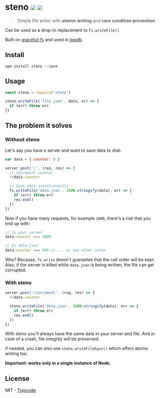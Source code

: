 # steno [![](http://img.shields.io/npm/dm/steno.svg?style=flat)](https://www.npmjs.org/package/steno)  [![](https://travis-ci.org/typicode/steno.svg?branch=master)](https://travis-ci.org/typicode/steno)

> Simple file writer with __atomic writing__ and __race condition prevention__.

Can be used as a drop-in replacement to `fs.writeFile()`.

Built on [graceful-fs](https://github.com/isaacs/node-graceful-fs) and used
in [lowdb](https://github.com/typicode/lowdb).

## Install

```
npm install steno --save
```

## Usage

```javascript
const steno = require('steno')

steno.writeFile('file.json', data, err => {
  if (err) throw err
})
```

## The problem it solves

### Without steno

Let's say you have a server and want to save data to disk:

```javascript
var data = { counter: 0 }

server.post('/', (req, res) => {
  // Increment counter
  ++data.counter

  // Save data asynchronously
  fs.writeFile('data.json', JSON.stringify(data), err => {
    if (err) throw err
    res.end()
  })
})
```

Now if you have many requests, for example `1000`, there's a risk that you end up with:

```javascript
// In your server
data.counter === 1000

// In data.json
data.counter === 865 // ... or any other value
```

Why? Because, `fs.write` doesn't guarantee that the call order will be kept. Also, if the server is killed
while `data.json` is being written, the file can get corrupted.

### With steno

```javascript
server.post('/increment', (req, res) => {
  ++data.counter

  steno.writeFile('data.json', JSON.stringify(data), err => {
    if (err) throw err
    res.end()
  })
})
```

With steno you'll always have the same data in your server and file. And in case of a crash, file integrity will be
preserved.

if needed, you can also use `steno.writeFileSync()` which offers atomic writing too.

__Important: works only in a single instance of Node.__

## License

MIT - [Typicode](https://github.com/typicode)
